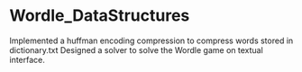 # Wordle_DataStructures

Implemented a huffman encoding compression to compress words stored in dictionary.txt
Designed a solver to solve the Wordle game on textual interface.

